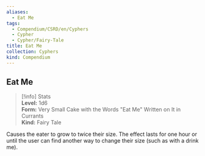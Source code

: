 ```yaml
---
aliases:
  - Eat Me
tags:
  - Compendium/CSRD/en/Cyphers
  - Cypher
  - Cypher/Fairy-Tale
title: Eat Me
collection: Cyphers
kind: Compendium
---
```

## Eat Me  
>[!info] Stats  
> **Level:** 1d6  
> **Form:** Very Small Cake with the Words "Eat Me" Written on It in Currants  
> **Kind:** Fairy Tale
  
Causes the eater to grow to twice their size. The effect lasts for one hour or until the user can find another way to change their size (such as with a drink me).